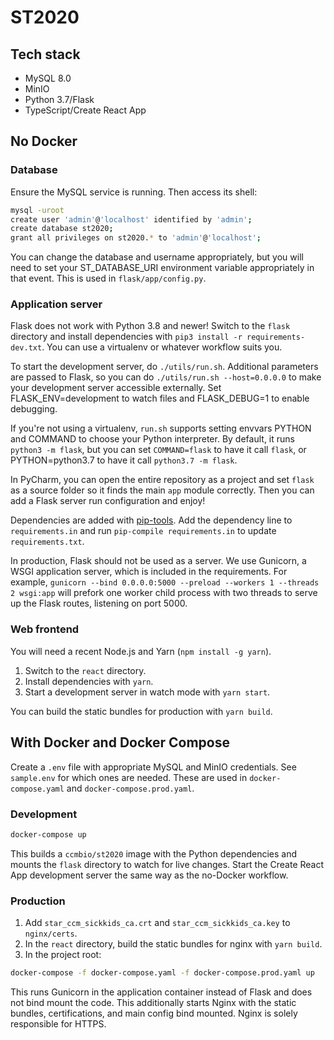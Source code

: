 # ST2020

## Tech stack

- MySQL 8.0
- MinIO
- Python 3.7/Flask
- TypeScript/Create React App

## No Docker

### Database
Ensure the MySQL service is running. Then access its shell:
```bash
mysql -uroot
create user 'admin'@'localhost' identified by 'admin';
create database st2020;
grant all privileges on st2020.* to 'admin'@'localhost';
```
You can change the database and username appropriately, but you will need to
set your ST_DATABASE_URI environment variable appropriately in that event.
This is used in `flask/app/config.py`.

### Application server
Flask does not work with Python 3.8 and newer!
Switch to the `flask` directory and install dependencies with `pip3 install -r requirements-dev.txt`.
You can use a virtualenv or whatever workflow suits you.

To start the development server, do `./utils/run.sh`. Additional parameters are passed to Flask,
so you can do `./utils/run.sh --host=0.0.0.0` to make your development server accessible externally.
Set FLASK_ENV=development to watch files and FLASK_DEBUG=1 to enable debugging.

If you're not using a virtualenv, `run.sh` supports setting envvars PYTHON and COMMAND to choose your Python interpreter.
By default, it runs `python3 -m flask`, but you can set `COMMAND=flask` to have it call `flask`,
or PYTHON=python3.7 to have it call `python3.7 -m flask`.

In PyCharm, you can open the entire repository as a project and set `flask` as a source folder
so it finds the main `app` module correctly. Then you can add a Flask server run configuration and enjoy!

Dependencies are added with [pip-tools](https://github.com/jazzband/pip-tools). Add the dependency line to
`requirements.in` and run `pip-compile requirements.in` to update `requirements.txt`.

In production, Flask should not be used as a server. We use Gunicorn, a WSGI application server, which is
included in the requirements. For example, `gunicorn --bind 0.0.0.0:5000 --preload --workers 1 --threads 2 wsgi:app`
will prefork one worker child process with two threads to serve up the Flask routes, listening on port 5000.

### Web frontend
You will need a recent Node.js and Yarn (`npm install -g yarn`).
1. Switch to the `react` directory.
1. Install dependencies with `yarn`.
1. Start a development server in watch mode with `yarn start`.

You can build the static bundles for production with `yarn build`.

## With Docker and Docker Compose
Create a `.env` file with appropriate MySQL and MinIO credentials. See `sample.env` for which ones are needed.
These are used in `docker-compose.yaml` and `docker-compose.prod.yaml`.

### Development
```bash
docker-compose up
```
This builds a `ccmbio/st2020` image with the Python dependencies and mounts the `flask` directory to watch for live changes.
Start the Create React App development server the same way as the no-Docker workflow.

### Production
1. Add `star_ccm_sickkids_ca.crt` and `star_ccm_sickkids_ca.key` to `nginx/certs`.
1. In the `react` directory, build the static bundles for nginx with `yarn build`.
1. In the project root:
```bash
docker-compose -f docker-compose.yaml -f docker-compose.prod.yaml up
```
This runs Gunicorn in the application container instead of Flask and does not bind mount the code.
This additionally starts Nginx with the static bundles, certifications, and main config bind mounted.
Nginx is solely responsible for HTTPS.
